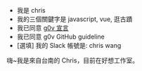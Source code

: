 - 我是 chris
- 我的三個關鍵字是 javascript, vue, 逛古蹟
- 我已同意 [g0v 宣言](https://g0v.tw/zh-TW/manifesto.html)
- 我已同意 g0v GitHub guideline
- [選填] 我的 Slack 帳號是: chris wang

嗨~我是來自台南的 Chris，目前在好想工作室。
